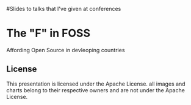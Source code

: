 #Slides to talks that I've given at conferences


# The "F" in FOSS
Affording Open Source in devleoping countries

## License

This presentation is licensed under the Apache License.
all images and charts belong to their respective owners and are not under the Apache License.
